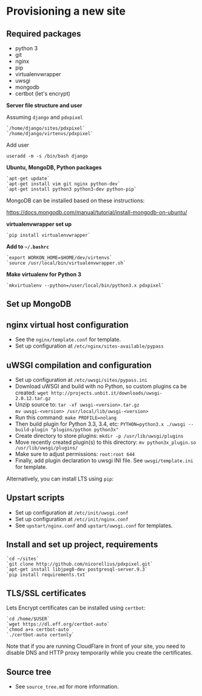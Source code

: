# Provisioning a new site

## Required packages

- python 3
- git
- nginx
- pip
- virtualenvwrapper
- uwsgi
- mongodb
- certbot (let's encrypt)

**Server file structure and user**

Assuming `django` and `pdxpixel`

    `/home/django/sites/pdxpixel`
    `/home/django/virtenvs/pdxpixel`

Add user

`useradd -m -s /bin/bash django`

**Ubuntu, MongoDB, Python packages**

    `apt-get update`
    `apt-get install vim git nginx python-dev`
    `apt-get install python3 python3-dev python-pip`

MongoDB can be installed based on these instructions:

https://docs.mongodb.com/manual/tutorial/install-mongodb-on-ubuntu/

**virtualenvwrapper set up**

    `pip install virtualenvwrapper`  

**Add to `~/.bashrc`**

    `export WORKON_HOME=$HOME/dev/virtenvs`
    `source /usr/local/bin/virtualenvwrapper.sh`

**Make virtualenv for Python 3**

    `mkvirtualenv --python=/user/local/bin/python3.x pdxpixel`

## Set up MongoDB



## nginx virtual host configuration

- See the `nginx/template.conf` for template.
- Set up configuration at `/etc/nginx/sites-available/pypass`

## uWSGI compilation and configuration

- Set up configuration at `/etc/uwsgi/sites/pypass.ini`
- Download uWSGI and build with no Python, so custom plugins ca be created:
    `wget http://projects.unbit.it/downloads/uwsgi-2.0.12.tar.gz`
- Unzip source to:
    `tar -xf uwsgi-<version>.tar.gz`  
    `mv uwsgi-<version> /usr/local/lib/uwsgi-<version>`
- Run this command: `make PROFILE=nolang`
- Then build plugin for Python 3.3, 3.4, etc:
    `PYTHON=python3.x ./uwsgi --build-plugin "plugins/python python3x"`
- Create directory to store plugins: `mkdir -p /usr/lib/uwsgi/plugins`
- Move recently created plugin(s) to this directory:
    `mv python3x_plugin.so /usr/lib/uwsgi/plugins/`
- Make sure to adjust permissions: `root:root 644`
- Finally, add plugin declaration to uwsgi INI file. See `uwsgi/template.ini` for template.

Alternatively, you can install LTS using `pip`:


## Upstart scripts

- Set up configuration at `/etc/init/uwsgi.conf`
- Set up configuration at `/etc/init/nginx.conf`
- See `upstart/nginx.conf` and `upstart/uwsgi.conf` for templates.

## Install and set up project, requirements

    `cd ~/sites`
    `git clone http://github.com/nicorellius/pdxpixel.git`
    `apt-get install libjpeg8-dev postgresql-server.9.3`
    `pip install requirements.txt`

## TLS/SSL certificates

Lets Encrypt certificates can be installed using `certbot`:

    `cd /home/$USER`  
    `wget https://dl.eff.org/certbot-auto`  
    `chmod a+x certbot-auto`  
    `./certbot-auto certonly`

Note that if you are running CloudFlare in front of your site, you need to disable DNS and HTTP proxy temporarily while you create the certificates.

## Source tree

- See `source_tree.md` for more information.

